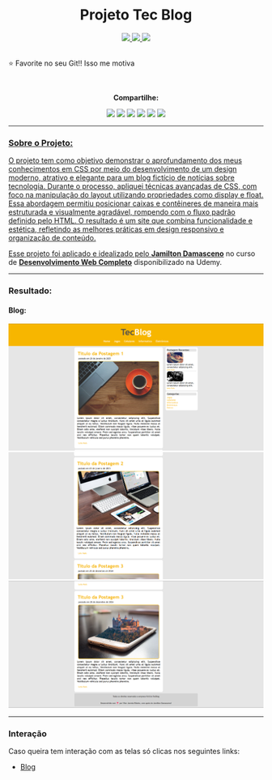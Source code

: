 <div align = "center">
  <h1 align="center">Projeto Tec Blog</h1>
  <a href = "mailto:vitorjarreta@gmail.com?subject=Gostaria de Entrar em contato">
    <img src = "https://img.shields.io/badge/Gmail-D14836?style=for-the-badge&logo=gmail&logoColor=white"/>
  </a>
  <a href = "https://www.linkedin.com/in/vitor-jarreta-a5ba2a207" >
    <img src = "https://img.shields.io/badge/LinkedIn-0077B5?style=for-the-badge&logo=linkedin&logoColor=white" />
  </a>
  <a href="https://www.kaggle.com/vitorjarretaribeiro">
    <img src = "https://img.shields.io/badge/Kaggle-20BEFF?style=for-the-badge&logo=Kaggle&logoColor=white">
  </a>
</div>

<div>
  <br>
  <p>⭐ Favorite no seu Git!! Isso me motiva</p>
</div>

<div align="center">
  <br>
  <p><strong>Compartilhe:</strong></p>
  <a href="https://x.com/intent/tweet?text=Check%20out%20this%20project%20on%20GitHub:%20https://github.com/vitor-jarreta/Projeto-Anna-Bella"><img src= "https://img.shields.io/badge/compartilhe-000000?logo=x&logoColor=white"></a>
  <a href="https://www.facebook.com/sharer/sharer.php?u=https://github.com/vitor-jarreta/Projeto-Anna-Bella"><img src="https://img.shields.io/badge/Compartilhe-1877F2?logo=facebook&logoColor=white"></a>
  <a href="https://www.linkedin.com/sharing/share-offsite/?url=https://github.com/vitor-jarreta/Projeto-Anna-Bella"><img src="https://img.shields.io/badge/Compartilhe-0A66C2?logo=linkedin&logoColor=white"></a>
  <a href="https://www.instagram.com/vitorjarreta"><img src="https://img.shields.io/badge/Compartilhe-DD2A7B?logo=instagram&logoColor=white"></a>
  <a href="https://www.reddit.com/submit?url=https://github.com/vitor-jarreta/Projeto-Anna-Bella&title=Desenvolvimento de um Sistema Computacional de Identificação de Armas de Fogo em Ambientes Públicos"><img src="https://img.shields.io/badge/Compartilhe-FF4500?logo=reddit&logoColor=white"></a>
  <a href="https://api.whatsapp.com/send?text=https://github.com/vitor-jarreta/Projeto-Anna-Bella"><img src="https://img.shields.io/badge/Compartilhe-25D366?logo=whatsapp&logoColor=white"</a>
</div>


<div>
  <hr>
  <h3>Sobre o Projeto: </h3>
  <p>O projeto tem como objetivo demonstrar o aprofundamento dos meus conhecimentos em CSS por meio do desenvolvimento de um design moderno, atrativo e elegante para um blog fictício de notícias sobre tecnologia. Durante o processo, apliquei técnicas avançadas de CSS, com foco na manipulação do layout utilizando propriedades como display e float. Essa abordagem permitiu posicionar caixas e contêineres de maneira mais estruturada e visualmente agradável, rompendo com o fluxo padrão definido pelo HTML. O resultado é um site que combina funcionalidade e estética, refletindo as melhores práticas em design responsivo e organização de conteúdo.</p>
  <p>Esse projeto foi aplicado e idealizado pelo <a href="https://www.linkedin.com/in/jamiltondamasceno/" target="_blank"><strong>Jamilton Damasceno</strong></a> no curso de <a href="https://www.udemy.com/course/web-completo" target="_blank"><strong>Desenvolvimento Web Completo</strong></a> disponibilizado na Udemy.</p>
</div>

<div>
  <hr>
  <h3>Resultado: </h3>
  <h4>Blog: </h4>
  <img src="images/images-result/Screenshot_1.png"/>
  <img src="images/images-result/Screenshot_2.png"/>
  <img src="images/images-result/Screenshot_3.png"/>
</div>

<div>
  <hr>
  <h3>Interação</h3>
  <p>Caso queira tem interação com as telas só clicas nos seguintes links:</p>
  <ul>
    <li><a href="https://vitor-jarreta.github.io/Projeto-Tec-Blog/html/index.html" target="_blank">Blog</a></li>
  </ul>
</div>
